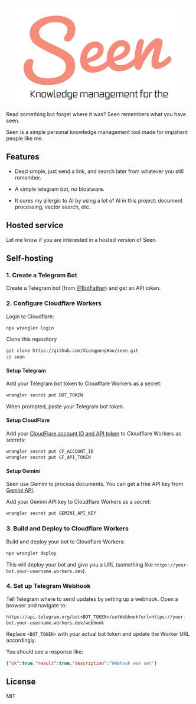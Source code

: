 
<p align="center"> <img src="/doc/logo.png" alt="seen_logo" width="450"/> </p>

Read something but forget where it was? Seen remembers what you have seen.

Seen is a simple personal knowledge management tool made for impatient people like me.

## Features

- Dead simple, just send a link, and search later from whatever you still remember.

- A simple telegram bot, no bloatware.

- It cures my allergic to AI by using a lot of AI in this project: document processing, vector search, etc.


## Hosted service
Let me know if you are interested in a hosted version of Seen.


## Self-hosting 

### 1. Create a Telegram Bot

Create a Telegram bot (from [@BotFather](https://t.me/BotFather)) and get an API token.

### 2. Configure Cloudflare Workers

Login to Cloudflare:
```bash
npx wrangler login
```

Clone this repository
```bash
git clone https://github.com/XiangpengHao/seen.git
cd seen
```

#### Setup Telegram 
Add your Telegram bot token to Cloudflare Workers as a secret:
```bash
wrangler secret put BOT_TOKEN
```
When prompted, paste your Telegram bot token.

#### Setup CloudFlare
Add your [CloudFlare account ID and API token](https://developers.cloudflare.com/fundamentals/api/get-started/account-owned-tokens/) to Cloudflare Workers as secrets:
```bash
wrangler secret put CF_ACCOUNT_ID
wrangler secret put CF_API_TOKEN
```

#### Setup Gemini
Seen use Gemini to process documents. You can get a free API key from [Gemini API](https://ai.google.dev/gemini-api/docs/quickstart).

Add your Gemini API key to Cloudflare Workers as a secret:
```bash
wrangler secret put GEMINI_API_KEY
```



### 3. Build and Deploy to Cloudflare Workers

Build and deploy your bot to Cloudflare Workers:

```bash
npx wrangler deploy
```

This will deploy your bot and give you a URL (something like `https://your-bot.your-username.workers.dev`).

### 4. Set up Telegram Webhook

Tell Telegram where to send updates by setting up a webhook. Open a browser and navigate to:

```
https://api.telegram.org/bot<BOT_TOKEN>/setWebhook?url=https://your-bot.your-username.workers.dev/webhook
```

Replace `<BOT_TOKEN>` with your actual bot token and update the Worker URL accordingly.

You should see a response like:
```json
{"ok":true,"result":true,"description":"Webhook was set"}
```


## License
MIT 